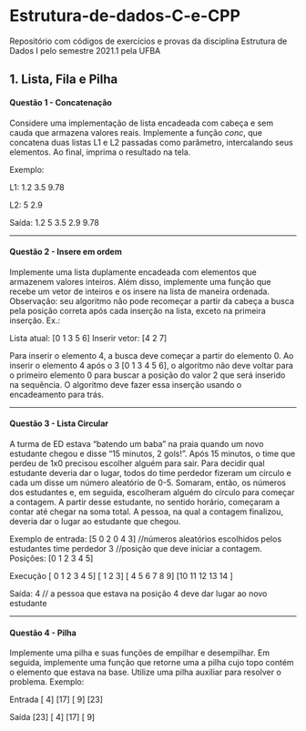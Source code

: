 # Estrutura-de-dados-C-e-CPP
Repositório com códigos de exercícios e provas da disciplina Estrutura de Dados I pelo semestre 2021.1 pela UFBA 

<H2>1. Lista, Fila e Pilha</H2>

<h4>Questão 1 - Concatenação</h4>
<p>
  Considere uma implementação de lista encadeada com cabeça e sem cauda que armazena valores reais. Implemente a função <i>conc</i>, que concatena duas listas L1 e L2 passadas como parâmetro, intercalando seus elementos. Ao final, imprima o resultado na tela.

Exemplo:

L1: 1.2 3.5 9.78

L2: 5 2.9

Saída: 1.2 5 3.5 2.9 9.78
  </p>
  <hr>
  
  <h4>Questão 2 - Insere em ordem</h4>
  <p>
  Implemente uma lista duplamente encadeada com elementos que armazenem valores inteiros. Além disso, implemente uma função que recebe um vetor de inteiros e os insere na lista de maneira ordenada. Observação: seu algoritmo não pode recomeçar a partir da cabeça a busca pela posição correta após cada inserção na lista, exceto na primeira inserção. Ex.:

Lista atual: [0 1 3 5 6] Inserir vetor: [4 2 7]

Para inserir o elemento 4, a busca deve começar a partir do elemento 0. Ao inserir o elemento 4 após o 3 [0 1 3 4 5 6], o algoritmo não deve voltar para o primeiro elemento 0 para buscar a posição do valor 2 que será inserido na sequência. O algoritmo deve fazer essa inserção usando o encadeamento para trás.
  </p>
  <hr>
  
  <h4>Questão 3 - Lista Circular</h4>
  <p>
  A turma de ED estava “batendo um baba” na praia quando um novo estudante chegou e disse “15 minutos, 2 gols!”. Após 15 minutos, o time que perdeu de 1x0 precisou escolher alguém para sair. Para decidir qual estudante deveria dar o lugar, todos do time perdedor fizeram um círculo e cada um disse um número aleatório de 0-5. Somaram, então, os números dos estudantes e, em seguida, escolheram alguém do círculo para começar a contagem. A partir desse estudante, no sentido horário, começaram a contar até chegar na soma total. A pessoa, na qual a contagem finalizou, deveria dar o lugar ao estudante que chegou.

Exemplo de entrada: [5 0 2 0 4 3] //números aleatórios escolhidos pelos estudantes time perdedor 3 //posição que deve iniciar a contagem. Posições: [0 1 2 3 4 5]

Execução [ 0 1 2 3 4 5] [ 1 2 3] [ 4 5 6 7 8 9] [10 11 12 13 14 ]

Saída: 4 // a pessoa que estava na posição 4 deve dar lugar ao novo estudante
  </p>
  <hr>
  
  <h4>Questão 4 - Pilha</h4>
  <p>
  Implemente uma pilha e suas funções de empilhar e desempilhar. Em seguida, implemente uma função que retorne uma a pilha cujo topo contém o elemento que estava na base. Utilize uma pilha auxiliar para resolver o problema. Exemplo:

Entrada
[ 4]
[17]
[ 9]
[23]

Saída [23]
[ 4]
[17]
[ 9]
  </p>
